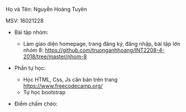  Họ và Tên: Nguyễn Hoàng Tuyên

 MSV: 16021228

- Bài tập nhóm:
	- Làm giao diện homepage, trang đăng ký, đăng nhập, bài tập lớn nhóm 8: https://github.com/truonganhhoang/INT2208-4-2018/tree/master/nhom-8

- Phần tự học:
	+ Học HTML, Css, Js căn bản trên trang https://www.freecodecamp.org/
  + Tự học bootstrap

- Điểm chấm chéo:
 
